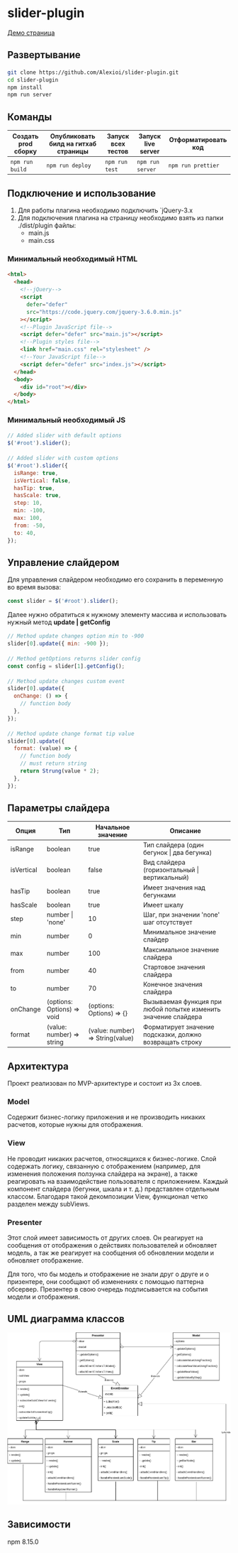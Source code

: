 # slider-plugin

[Демо страница](https://alexioi.github.io/slider-plugin/)

## Развертывание

```bash
git clone https://github.com/Alexioi/slider-plugin.git
cd slider-plugin
npm install
npm run server
```

## Команды

| Создать prod сборку | Опубликовать билд на гитхаб страницы | Запуск всех тестов | Запуск live server | Отформатировать код |
| ------------------- | ------------------------------------ | ------------------ | ------------------ | ------------------- |
| `npm run build`     | `npm run deploy`                     | `npm run test`     | `npm run server`   | `npm run prettier`  |

## Подключение и использование

1. Для работы плагина необходимо подключить `jQuery-3.x
2. Для подключения плагина на страницу необходимо взять из папки ./dist/plugin файлы:
   - main.js
   - main.css

### Минимальный необходимый HTML

```html
<html>
  <head>
    <!--jQuery-->
    <script
      defer="defer"
      src="https://code.jquery.com/jquery-3.6.0.min.js"
    ></script>
    <!--Plugin JavaScript file-->
    <script defer="defer" src="main.js"></script>
    <!--Plugin styles file-->
    <link href="main.css" rel="stylesheet" />
    <!--Your JavaScript file-->
    <script defer="defer" src="index.js"></script>
  </head>
  <body>
    <div id="root"></div>
  </body>
</html>
```

### Минимальный необходимый JS

```javascript
// Added slider with default options
$('#root').slider();

// Added slider with custom options
$('#root').slider({
  isRange: true,
  isVertical: false,
  hasTip: true,
  hasScale: true,
  step: 10,
  min: -100,
  max: 100,
  from: -50,
  to: 40,
});
```

## Управление слайдером

Для управления слайдером необходимо его сохранить в переменную во время вызова:

```javascript
const slider = $('#root').slider();
```

Далее нужно обратиться к нужному элементу массива и использовать нужный метод **update | getConfig**

```javascript
// Method update changes option min to -900
slider[0].update({ min: -900 });

// Method getOptions returns slider config
const config = slider[1].getConfig();

// Method update changes custom event
slider[0].update({
  onChange: () => {
    // function body
  },
});

// Method update change format tip value
slider[0].update({
  format: (value) => {
    // function body
    // must return string
    return Strung(value * 2);
  },
});
```

## Параметры слайдера

| Опция      | Тип                        | Начальное значение               | Описание                                                        |
| ---------- | -------------------------- | -------------------------------- | --------------------------------------------------------------- |
| isRange    | boolean                    | true                             | Тип слайдера (один бегунок \| два бегунка)                      |
| isVertical | boolean                    | false                            | Вид слайдера (горизонтальный \| вертикальный)                   |
| hasTip     | boolean                    | true                             | Имеет значения над бегунками                                    |
| hasScale   | boolean                    | true                             | Имеет шкалу                                                     |
| step       | number \| 'none'           | 10                               | Шаг, при значении 'none' шаг отсутствует                        |
| min        | number                     | 0                                | Минимальное значение слайдер                                    |
| max        | number                     | 100                              | Максимальное значение слайдера                                  |
| from       | number                     | 40                               | Стартовое значения слайдера                                     |
| to         | number                     | 70                               | Конечное значения слайдера                                      |
| onChange   | (options: Options) => void | (options: Options) => {}         | Вызываемая функция при любой попытке изменить значение слайдера |
| format     | (value: number) => string  | (value: number) => String(value) | Форматирует значение подсказки, должно возвращать строку        |

## Архитектура

Проект реализован по MVP-архитектуре и состоит из 3х слоев.

### Model

Содержит бизнес-логику приложения и не производить никаких расчетов, которые нужны для отображения.

### View

Не проводит никаких расчетов, относящихся к бизнес-логике. Слой содержать логику, связанную с отображением (например, для изменения положения ползунка слайдера на экране), а также реагировать на взаимодействие пользователя с приложением. Каждый компонент слайдера (бегунки, шкала и т. д.) представлен отдельным классом. Благодаря такой декомпозиции View, функционал четко разделен между subViews.

### Presenter

Этот слой имеет зависимость от других слоев. Он реагирует на сообщения от отображения о действиях пользователей и обновляет модель, а так же реагирует на сообщения об обновлении модели и обновляет отображение.

Для того, что бы модель и отображение не знали друг о друге и о призентере, они сообщают об изменениях с помощью паттерна обсервер. Презентер в свою очередь подписывается на события модели и отображения.

## UML диаграмма классов

![Screenshot](UML/uml.png)

## Зависимости

npm 8.15.0
